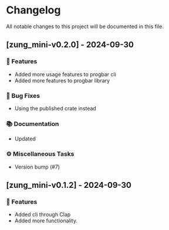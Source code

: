 # Changelog

All notable changes to this project will be documented in this file.

## [zung_mini-v0.2.0] - 2024-09-30

### 🚀 Features

- Added more usage features to progbar cli
- Added more features to progbar library

### 🐛 Bug Fixes

- Using the published crate instead

### 📚 Documentation

- Updated

### ⚙️ Miscellaneous Tasks

- Version bump (#7)

## [zung_mini-v0.1.2] - 2024-09-30

### 🚀 Features

- Added cli through Clap
- Added more functionality.

<!-- generated by git-cliff -->
